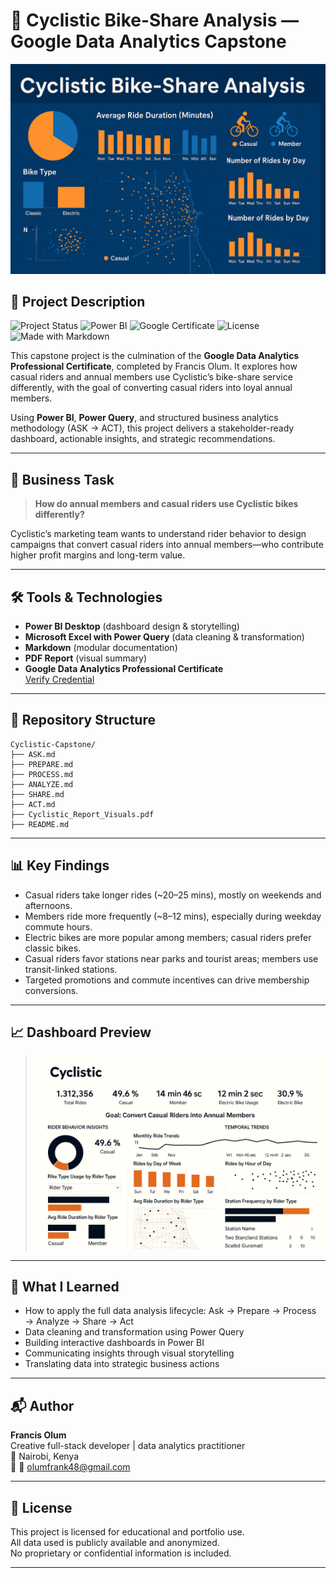 # 🚴 Cyclistic Bike-Share Analysis — Google Data Analytics Capstone

![Cyclistic Bike-Share Analysis Banner](banner-image.png)

## 📘 Project Description

![Project Status](https://img.shields.io/badge/status-complete-brightgreen)
![Power BI](https://img.shields.io/badge/tool-Power%20BI-yellow)
![Google Certificate](https://img.shields.io/badge/Google%20Data%20Analytics-Capstone-blue)
![License](https://img.shields.io/badge/license-Educational%20Use-lightgrey)
![Made with Markdown](https://img.shields.io/badge/documentation-Markdown-blueviolet)

This capstone project is the culmination of the **Google Data Analytics Professional Certificate**, completed by Francis Olum. It explores how casual riders and annual members use Cyclistic’s bike-share service differently, with the goal of converting casual riders into loyal annual members.

Using **Power BI**, **Power Query**, and structured business analytics methodology (ASK → ACT), this project delivers a stakeholder-ready dashboard, actionable insights, and strategic recommendations.

---

## 🎯 Business Task

> **How do annual members and casual riders use Cyclistic bikes differently?**

Cyclistic’s marketing team wants to understand rider behavior to design campaigns that convert casual riders into annual members—who contribute higher profit margins and long-term value.

---

## 🛠️ Tools & Technologies

- **Power BI Desktop** (dashboard design & storytelling)
- **Microsoft Excel with Power Query** (data cleaning & transformation)
- **Markdown** (modular documentation)
- **PDF Report** (visual summary)
- **Google Data Analytics Professional Certificate**  
  [Verify Credential](https://coursera.org/verify/professional-cert/SLZ7ERDFU7TL)

---

## 📁 Repository Structure
```
Cyclistic-Capstone/
├── ASK.md
├── PREPARE.md
├── PROCESS.md
├── ANALYZE.md
├── SHARE.md
├── ACT.md
├── Cyclistic_Report_Visuals.pdf
├── README.md
```
---

## 📊 Key Findings

- Casual riders take longer rides (~20–25 mins), mostly on weekends and afternoons.
- Members ride more frequently (~8–12 mins), especially during weekday commute hours.
- Electric bikes are more popular among members; casual riders prefer classic bikes.
- Casual riders favor stations near parks and tourist areas; members use transit-linked stations.
- Targeted promotions and commute incentives can drive membership conversions.

---

## 📈 Dashboard Preview

> ![Dashboard Preview](screenshots/cyclistic-dashboard.png)

---

## 🧠 What I Learned

- How to apply the full data analysis lifecycle: Ask → Prepare → Process → Analyze → Share → Act
- Data cleaning and transformation using Power Query
- Building interactive dashboards in Power BI
- Communicating insights through visual storytelling
- Translating data into strategic business actions

---

## 📬 Author

**Francis Olum**  
Creative full-stack developer | data analytics practitioner  
📍 Nairobi, Kenya  
🔗 📧 [olumfrank48@gmail.com](mailto:olumfrank48@gmail.com)

---

## 📜 License

This project is licensed for educational and portfolio use.  
All data used is publicly available and anonymized.  
No proprietary or confidential information is included.

---
